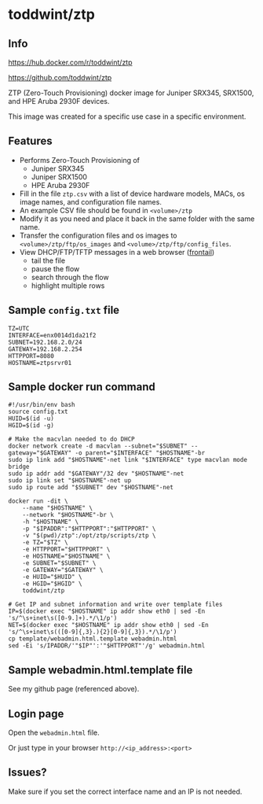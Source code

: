 # toddwint/ztp

## Info

<https://hub.docker.com/r/toddwint/ztp>

<https://github.com/toddwint/ztp>

ZTP (Zero-Touch Provisioning) docker image for Juniper SRX345, SRX1500, and HPE Aruba 2930F devices.

This image was created for a specific use case in a specific environment.

## Features

- Performs Zero-Touch Provisioning of
    - Juniper SRX345
    - Juniper SRX1500
    - HPE Aruba 2930F
- Fill in the file `ztp.csv` with a list of device hardware models, MACs, os image names, and configuration file names.
- An example CSV file should be found in `<volume>/ztp`
- Modify it as you need and place it back in the same folder with the same name.
- Transfer the configuration files and os images to `<volume>/ztp/ftp/os_images` and `<volume>/ztp/ftp/config_files`.
- View DHCP/FTP/TFTP messages in a web browser ([frontail](https://github.com/mthenw/frontail))
    - tail the file
    - pause the flow
    - search through the flow
    - highlight multiple rows

## Sample `config.txt` file

```
TZ=UTC
INTERFACE=enx0014d1da21f2
SUBNET=192.168.2.0/24
GATEWAY=192.168.2.254
HTTPPORT=8080
HOSTNAME=ztpsrvr01
```

## Sample docker run command

```
#!/usr/bin/env bash
source config.txt
HUID=$(id -u)
HGID=$(id -g)

# Make the macvlan needed to do DHCP
docker network create -d macvlan --subnet="$SUBNET" --gateway="$GATEWAY" -o parent="$INTERFACE" "$HOSTNAME"-br
sudo ip link add "$HOSTNAME"-net link "$INTERFACE" type macvlan mode bridge
sudo ip addr add "$GATEWAY"/32 dev "$HOSTNAME"-net
sudo ip link set "$HOSTNAME"-net up
sudo ip route add "$SUBNET" dev "$HOSTNAME"-net

docker run -dit \
    --name "$HOSTNAME" \
    --network "$HOSTNAME"-br \
    -h "$HOSTNAME" \
    -p "$IPADDR":"$HTTPPORT":"$HTTPPORT" \
    -v "$(pwd)/ztp":/opt/ztp/scripts/ztp \
    -e TZ="$TZ" \
    -e HTTPPORT="$HTTPPORT" \
    -e HOSTNAME="$HOSTNAME" \
    -e SUBNET="$SUBNET" \
    -e GATEWAY="$GATEWAY" \
    -e HUID="$HUID" \
    -e HGID="$HGID" \
    toddwint/ztp

# Get IP and subnet information and write over template files
IP=$(docker exec "$HOSTNAME" ip addr show eth0 | sed -En 's/^\s+inet\s([0-9.]+).*/\1/p')
NET=$(docker exec "$HOSTNAME" ip addr show eth0 | sed -En 's/^\s+inet\s(([0-9]{,3}.){2}[0-9]{,3}).*/\1/p')
cp template/webadmin.html.template webadmin.html
sed -Ei 's/IPADDR/'"$IP"':'"$HTTPPORT"'/g' webadmin.html
```

## Sample webadmin.html.template file

See my github page (referenced above).


## Login page

Open the `webadmin.html` file.

Or just type in your browser `http://<ip_address>:<port>`


## Issues?

Make sure if you set the correct interface name and an IP is not needed.
